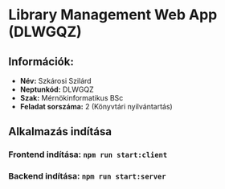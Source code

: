# Library Management Web App (DLWGQZ)

## Információk:
- **Név:** Szkárosi Szilárd
- **Neptunkód:** DLWGQZ
- **Szak:** Mérnökinformatikus BSc
- **Feladat sorszáma:** 2 (Könyvtári nyilvántartás)

## Alkalmazás indítása

### Frontend indítása: `npm run start:client`

### Backend indítása: `npm run start:server`

